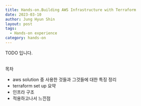 ```yaml
---
title: Hands-on.Building AWS Infrastructure with Terraform
date: 2023-03-10
author: Jung Hyun Shin
layout: post
tags:
  - Hands-on experience
category: hands-on
---
```


<div class="highlight"> TODO 입니다. </div>

<br>

목차
- aws solution 중 사용한 것들과 그것들에 대한 특징 정리
- terraform set up 요약
- 인프라 구조
- 적용하고나서 느낀점